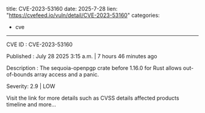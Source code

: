  
title: CVE-2023-53160
date: 2025-7-28
lien: "https://cvefeed.io/vuln/detail/CVE-2023-53160"
categories:
  - cve
---

CVE ID : CVE-2023-53160

Published :  July 28
2025
3:15 a.m. | 7 hours
46 minutes ago

Description : The sequoia-openpgp crate before 1.16.0 for Rust allows out-of-bounds array access and a panic.

Severity: 2.9 | LOW

Visit the link for more details
such as CVSS details
affected products
timeline
and more...
